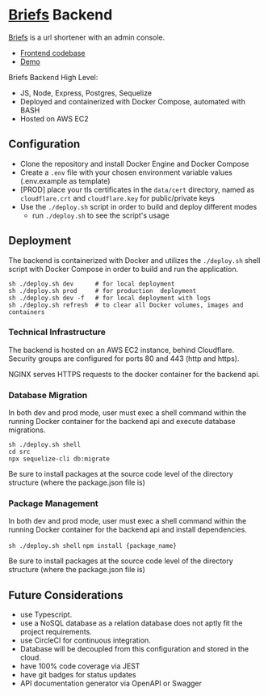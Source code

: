 # [Briefs](https://make.briefs.link) Backend

[Briefs](https://make.briefs.link) is a url shortener with an admin console.
- [Frontend codebase](https://github.com/benjaminykim/briefs-website)
- [Demo](https://make.briefs.link)

Briefs Backend High Level:
- JS, Node, Express, Postgres, Sequelize
- Deployed and containerized with Docker Compose, automated with BASH
- Hosted on AWS EC2

## Configuration
- Clone the repository and install Docker Engine and Docker Compose
- Create a `.env` file with your chosen environment variable values (.env.example as template)
- [PROD] place your tls certificates in the `data/cert` directory, named as `cloudflare.crt` and `cloudflare.key` for public/private keys
- Use the `./deploy.sh` script in order to build and deploy different modes
  - run `./deploy.sh` to see the script's usage

## Deployment

The backend is containerized with Docker and utilizes the `./deploy.sh` shell script with Docker Compose in order to
build and run the application.

```
sh ./deploy.sh dev      # for local deployment
sh ./deploy.sh prod     # for production  deployment
sh ./deploy.sh dev -f   # for local deployment with logs
sh ./deploy.sh refresh  # to clear all Docker volumes, images and containers
```

### Technical Infrastructure

The backend is hosted on an AWS EC2 instance, behind Cloudflare. Security groups are configured for ports 80 and 443 (http and https).

NGINX serves HTTPS requests to the docker container for the backend api.

### Database Migration

In both dev and prod mode, user must exec a shell command within the running Docker container for the backend api and execute database migrations.

```
sh ./deploy.sh shell
cd src
npx sequelize-cli db:migrate
```

Be sure to install packages at the source code level of the directory structure (where the package.json file is)

### Package Management

In both dev and prod mode, user must exec a shell command within the running Docker container for the backend api and install dependencies.

`sh ./deploy.sh shell`
`npm install {package_name}`

Be sure to install packages at the source code level of the directory structure (where the package.json file is)

## Future Considerations

- use Typescript.
- use a NoSQL database as a relation database does not aptly fit the project requirements.
- use CircleCI for continuous integration.
- Database will be decoupled from this configuration and stored in the cloud.
- have 100% code coverage via JEST
- have git badges for status updates
- API documentation generator via OpenAPI or Swagger
